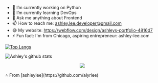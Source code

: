 - 🔭 I’m currently working on Python
- 🌱 I’m currently learning DevOps
- 💬 Ask me anything about Frontend
- 📫 How to reach me: ashley.lee.developer@gmail.com
- 😄 My website: https://webflow.com/design/ashleys-portfolio-4816d7
- ⚡ Fun fact: I'm from Chicago, aspiring entrepreneur: ashley-lee.com

[![Top Langs](https://github-readme-stats.vercel.app/api/top-langs/?username=alyrlee&layout=compact)](https://github.com/greenpioneer/github-readme-stats)

![Ashley's github stats](https://github-readme-stats.vercel.app/api?username=alyrlee&show_icons=true&theme=dark)

<p align="center">
<img src="https://visitor-badge.laobi.icu/badge?page_id=ashleylee" id="counter">
</p>
⭐️ From [ashleylee](https://github.com/alyrlee)
